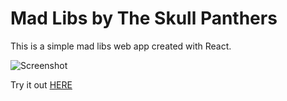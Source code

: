 # Mad Libs by The Skull Panthers

This is a simple mad libs web app created with React.

![Screenshot](/media/madlibs-screen-1.png)

Try it out [HERE](https://l5o6y49qr7.codesandbox.io)